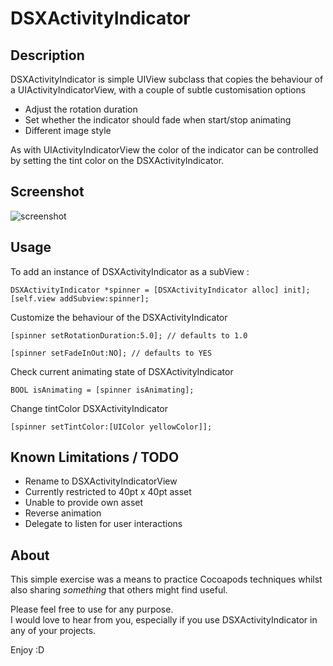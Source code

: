 DSXActivityIndicator
====================

## Description
DSXActivityIndicator is simple UIView subclass that copies the behaviour of a UIActivityIndicatorView, with a couple of subtle customisation options  
* Adjust the rotation duration
* Set whether the indicator should fade when start/stop animating
* Different image style

As with UIActivityIndicatorView the color of the indicator can be controlled by setting the tint color on the DSXActivityIndicator.  

## Screenshot
![screenshot](https://raw.githubusercontent.com/mattglover/DSXActivityIndicator/master/Screenshot/screenshot.png "Screenshot - Multiple DSXActivityIndicators")

## Usage

To add an instance of DSXActivityIndicator as a subView :
```objc
DSXActivityIndicator *spinner = [DSXActivityIndicator alloc] init];
[self.view addSubview:spinner];
```

Customize the behaviour of the DSXActivityIndicator
```objc
[spinner setRotationDuration:5.0]; // defaults to 1.0
```
```objc
[spinner setFadeInOut:NO]; // defaults to YES
```

Check current animating state of DSXActivityIndicator
```objc
BOOL isAnimating = [spinner isAnimating];
```

Change tintColor DSXActivityIndicator
```objc
[spinner setTintColor:[UIColor yellowColor]];
```

## Known Limitations / TODO
* Rename to DSXActivityIndicatorView
* Currently restricted to 40pt x 40pt asset
* Unable to provide own asset
* Reverse animation
* Delegate to listen for user interactions

## About
This simple exercise was a means to practice Cocoapods techniques whilst also sharing _something_ that others might find useful.  
  
Please feel free to use for any purpose.  
I would love to hear from you, especially if you use DSXActivityIndicator in any of your projects.  
  
Enjoy :D
